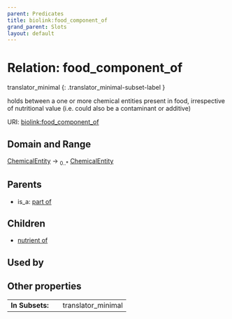 ```yaml
---
parent: Predicates
title: biolink:food_component_of
grand_parent: Slots
layout: default
---
```


# Relation: food_component_of

translator_minimal
{: .translator_minimal-subset-label }


holds between a one or more chemical entities present in food, irrespective of nutritional value (i.e. could also be a contaminant or additive)

URI: [biolink:food_component_of](https://w3id.org/biolink/food_component_of)

## Domain and Range

[ChemicalEntity](ChemicalEntity.md) ->  <sub>0..\*</sub> [ChemicalEntity](ChemicalEntity.md)

## Parents

 *  is_a: [part of](part_of.md)

## Children

 *  [nutrient of](nutrient_of.md)

## Used by


## Other properties

|  |  |  |
| --- | --- | --- |
| **In Subsets:** | | translator_minimal |

